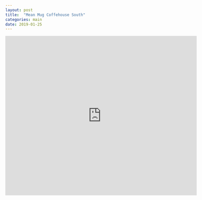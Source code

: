 ```yaml
---
layout: post
title:  "Mean Mug Coffehouse South"
categories: main
date: 2019-01-25
---
```



<div class="mapouter"><div class="gmap_canvas"><iframe width="600" height="500" id="gmap_canvas" src="https://maps.google.com/maps?q=Mean%20Mug%20Coffeehouse%20South&t=&z=15&ie=UTF8&iwloc=&output=embed" frameborder="0" scrolling="no" marginheight="0" marginwidth="0"></iframe><a href="https://www.crocothemes.net">crocothemes.net</a></div><style>.mapouter{text-align:right;height:500px;width:600px;}.gmap_canvas {overflow:hidden;background:none!important;height:500px;width:600px;}</style></div>
